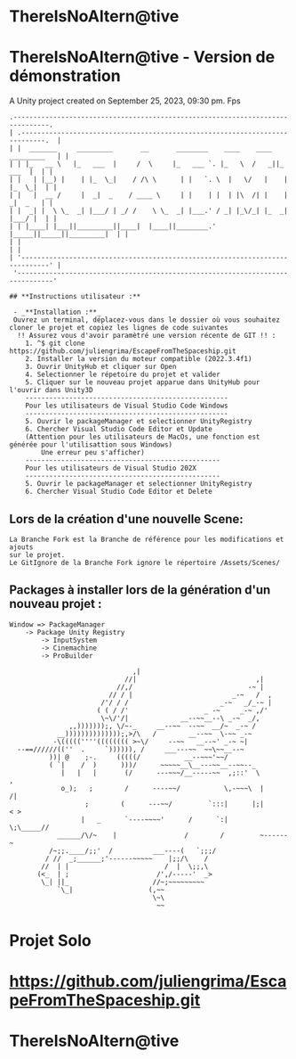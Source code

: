 # ThereIsNoAltern@tive

ThereIsNoAltern@tive - Version de démonstration
=======================

A Unity project created on September 25, 2023, 09:30 pm.
Fps

```
.-------------------------------------------------------------------------------.  
| .----------------------------------------------------------------------------.  |  
| |  _______     _________       __       ________    ____    ____  _________   | |  
| | |_   __ \   |_   ___  |     /  \     |_   ___ `. |_   \  /   _||_   ___  |  | |  
| |   | |__) |    | |_  \_|    / /\ \      | |   `. \  |   \/   |    | |_  \_|  | |  
| |   |  __ /     |  _|  _    / ____ \     | |    | |  | |\  /| |    |  _|  _   | |  
| |  _| |  \ \_  _| |___/ | _/ /    \ \_  _| |___.' / _| |_\/_| |_  _| |___/ |  | |  
| | |____| |___||_________||____|  |____||________.' |_____||_____||_________|  | |  
| |                                                                             | |  
| '-----------------------------------------------------------------------------' |  
 '-------------------------------------------------------------------------------'

```


    ## **Instructions utilisateur :**
    
     - _**Installation :**_
     Ouvrez un terminal, déplacez-vous dans le dossier où vous souhaitez cloner le projet et copiez les lignes de code suivantes
      !! Assurez vous d'avoir paramètré une version récente de GIT !! :
    	1. ^$ git clone https://github.com/juliengrima/EscapeFromTheSpaceship.git
        2. Installer la version du moteur compatible (2022.3.4f1)
        3. Ouvrir UnityHub et cliquer sur Open
        4. Selectionner le répetoire du projet et valider
        5. Cliquer sur le nouveau projet apparue dans UnityHub pour l'ouvrir dans Unity3D
        ---------------------------------------------------
        Pour les utilisateurs de Visual Studio Code Windows
        ---------------------------------------------------
        5. Ouvrir le packageManager et selectionner UnityRegistry
        6. Chercher Visual Studio Code Editor et Update
        (Attention pour les utilisateurs de MacOs, une fonction est générée pour l'utilisattion sous Windows)
            Une erreur peu s'afficher)
        -------------------------------------------------
        Pour les utilisateurs de Visual Studio 202X
        -------------------------------------------------
        5. Ouvrir le packageManager et selectionner UnityRegistry
        6. Chercher Visual Studio Code Editor et Delete

## Lors de la création d'une nouvelle Scene:
    La Branche Fork est la Branche de référence pour les modifications et ajouts
    sur le projet.
    Le GitIgnore de la Branche Fork ignore le répertoire /Assets/Scenes/

## Packages à installer lors de la génération d'un nouveau projet :
    Window => PackageManager
        -> Package Unity Registry
            -> InputSystem
            -> Cinemachine
            -> ProBuilder


```
                               ,|     
                             //|                              ,|
                           //,/                             -~ |
                         // / |                         _-~   /  ,
                       /'/ / /                       _-~   _/_-~ |
                      ( ( / /'                   _ -~     _-~ ,/'
                       \~\/'/|             __--~~__--\ _-~  _/,
               ,,)))))));, \/~-_     __--~~  --~~  __/~  _-~ /
            __))))))))))))));,>/\   /        __--~~  \-~~ _-~
           -\(((((''''(((((((( >~\/     --~~   __--~' _-~ ~|
  --==//////((''  .     `)))))), /     ___---~~  ~~\~~__--~ 
          ))| @    ;-.     (((((/           __--~~~'~~/
          ( `|    /  )      )))/      ~~~~~__\__---~~__--~~--_
             |   |   |       (/      ---~~~/__-----~~  ,;::'  \         ,
             o_);   ;        /      ----~~/           \,-~~~\  |       /|
                   ;        (      ---~~/         `:::|      |;|      < >
                  |   _      `----~~~~'      /      `:|       \;\_____// 
            ______/\/~    |                 /        /         ~------~
          /~;;.____/;;'  /          ___----(   `;;;/               
         / //  _;______;'------~~~~~    |;;/\    /          
        //  | |                        /  |  \;;,\              
       (<_  | ;                      /',/-----'  _>
        \_| ||_                     //~;~~~~~~~~~ 
            `\_|                   (,~~ 
                                    \~\ 
                                     ~~ 
```
# Projet Solo
# https://github.com/juliengrima/EscapeFromTheSpaceship.git
# ThereIsNoAltern@tive
